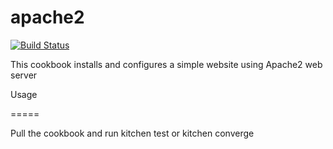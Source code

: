 # apache2

[![Build Status](https://travis-ci.org/mandar-abhyankar/apache2.svg?branch=master)](https://travis-ci.org/mandar-abhyankar/apache2)

This cookbook installs and configures a simple website using Apache2 web server

Usage

=====

Pull the cookbook and run kitchen test or kitchen converge
